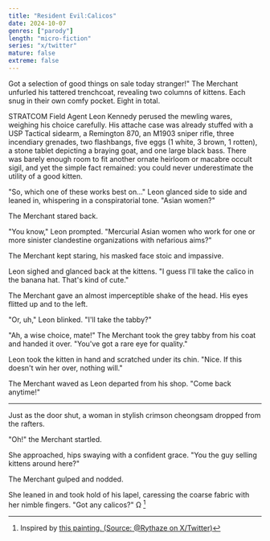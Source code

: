 ```yaml
---
title: "Resident Evil:Calicos"
date: 2024-10-07
genres: ["parody"]
length: "micro-fiction"
series: "x/twitter"
mature: false
extreme: false
---
```

Got a selection of good things on sale today stranger!" The Merchant unfurled his tattered trenchcoat, revealing two columns of kittens. Each snug in their own comfy pocket. Eight in total.

STRATCOM Field Agent Leon Kennedy perused the mewling wares, weighing his choice carefully.  His attache case was already stuffed with a USP Tactical sidearm, a Remington 870, an M1903 sniper rifle, three incendiary grenades, two flashbangs, five eggs (1 white, 3 brown, 1 rotten), a stone tablet depicting a braying goat, and one large black bass. There was barely enough room to fit another ornate heirloom or macabre occult sigil, and yet the simple fact remained: you could never underestimate the utility of a good kitten.

"So, which one of these works best on..." Leon glanced side to side and leaned in, whispering in a conspiratorial tone. "Asian women?"

The Merchant stared back.

"You know," Leon prompted. "Mercurial Asian women who work for one or more sinister clandestine organizations with nefarious aims?"

The Merchant kept staring, his masked face stoic and impassive.

Leon sighed and glanced back at the kittens. "I guess I'll take the calico in the banana hat. That's kind of cute."

The Merchant gave an almost imperceptible shake of the head. His eyes flitted up and to the left.

"Or, uh," Leon blinked. "I'll take the tabby?"

"Ah, a wise choice, mate!" The Merchant took the grey tabby from his coat and handed it over. "You've got a rare eye for quality."

Leon took the kitten in hand and scratched under its chin. "Nice. If this doesn't win her over, nothing will."

The Merchant waved as Leon departed from his shop. "Come back anytime!"

---

Just as the door shut, a woman in stylish crimson cheongsam dropped from the rafters.

"Oh!" the Merchant startled.

She approached, hips swaying with a confident grace. "You the guy selling kittens around here?"

The Merchant gulped and nodded. 

She leaned in and took hold of his lapel, caressing the coarse fabric with her nimble fingers. "Got any calicos?" Ω [^1]
[^1]:Inspired by [this painting. (Source: @Rythaze on X/Twitter)](/images/merchant_cats.jpg)
